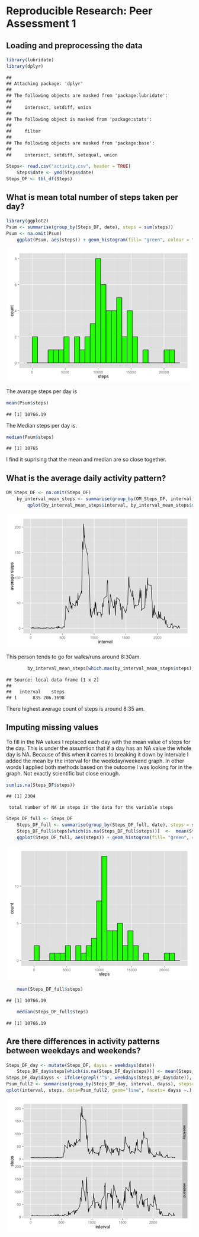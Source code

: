 # Reproducible Research: Peer Assessment 1


## Loading and preprocessing the data

```r
library(lubridate)
library(dplyr)
```

```
## 
## Attaching package: 'dplyr'
## 
## The following objects are masked from 'package:lubridate':
## 
##     intersect, setdiff, union
## 
## The following object is masked from 'package:stats':
## 
##     filter
## 
## The following objects are masked from 'package:base':
## 
##     intersect, setdiff, setequal, union
```

```r
Steps<- read.csv("activity.csv", header = TRUE)
    Steps$date <- ymd(Steps$date)
Steps_DF <- tbl_df(Steps)
```



## What is mean total number of steps taken per day?

```r
library(ggplot2)
Psum <- summarise(group_by(Steps_DF, date), steps = sum(steps))
Psum <- na.omit(Psum)
    ggplot(Psum, aes(steps)) + geom_histogram(fill= "green", colour = "black", binwidth = 800)
```

![](PA1_template_files/figure-html/unnamed-chunk-2-1.png) 


The avarage steps per day is 

```r
mean(Psum$steps)
```

```
## [1] 10766.19
```
The Median steps per day is.

```r
median(Psum$steps)
```

```
## [1] 10765
```

I find it suprising that the mean and median are so close together.

## What is the average daily activity pattern?

```r
OM_Steps_DF <- na.omit(Steps_DF)       
    by_interval_mean_steps <- summarise(group_by(OM_Steps_DF, interval), steps = mean(steps))
        qplot(by_interval_mean_steps$interval, by_interval_mean_steps$steps, geom = "line", xlab= "interval", ylab = "average steps")
```

![](PA1_template_files/figure-html/unnamed-chunk-5-1.png) 

This person tends to go for walks/runs around 8:30am.

```r
        by_interval_mean_steps[which.max(by_interval_mean_steps$steps),]
```

```
## Source: local data frame [1 x 2]
## 
##   interval    steps
## 1      835 206.1698
```

There highest average count of steps is around 8:35 am.

## Imputing missing values

To fill in the NA values I replaced each day with the mean value of steps for the day.  This is under the assumtion that if a day has an NA value the whole day is NA. Because of this when it cames to breaking it down by intervale I added the mean by the interval for the weekday/weekend graph.  In other words I applied both methods based on the outcome I was looking for in the graph.  Not exactly scientific but close enough.  

```r
sum(is.na(Steps_DF$steps))
```

```
## [1] 2304
```
     total number of NA in steps in the data for the variable steps


```r
Steps_DF_full <- Steps_DF
    Steps_DF_full <- summarise(group_by(Steps_DF_full, date), steps = sum(steps))
    Steps_DF_full$steps[which(is.na(Steps_DF_full$steps))]  <-  mean(Steps_DF_full$steps, na.rm = TRUE)
    ggplot(Steps_DF_full, aes(steps)) + geom_histogram(fill= "green", colour = "black", binwidth = 800)
```

![](PA1_template_files/figure-html/unnamed-chunk-8-1.png) 

```r
    mean(Steps_DF_full$steps)
```

```
## [1] 10766.19
```

```r
    median(Steps_DF_full$steps)
```

```
## [1] 10766.19
```

## Are there differences in activity patterns between weekdays and weekends?


```r
Steps_DF_day <- mutate(Steps_DF, dayss = weekdays(date))
    Steps_DF_day$steps[which(is.na(Steps_DF_day$steps))] <- mean(Steps_DF_day$steps, na.rm=T)
Steps_DF_day$dayss <- ifelse(grepl('^S', weekdays(Steps_DF_day$date)), "weekend", "weekday")
Psum_full2 <- summarise(group_by(Steps_DF_day, interval, dayss), steps=mean(steps))
qplot(interval, steps, data=Psum_full2, geom="line", facets= dayss ~.)
```

![](PA1_template_files/figure-html/unnamed-chunk-9-1.png) 
